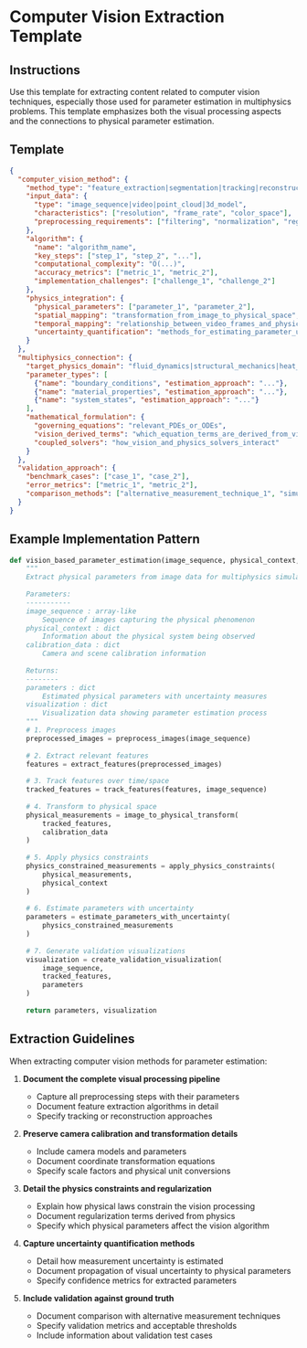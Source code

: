 # Computer Vision Extraction Template

## Instructions
Use this template for extracting content related to computer vision techniques, especially those used for parameter estimation in multiphysics problems. This template emphasizes both the visual processing aspects and the connections to physical parameter estimation.

## Template
```json
{
  "computer_vision_method": {
    "method_type": "feature_extraction|segmentation|tracking|reconstruction|deep_learning",
    "input_data": {
      "type": "image_sequence|video|point_cloud|3d_model",
      "characteristics": ["resolution", "frame_rate", "color_space"],
      "preprocessing_requirements": ["filtering", "normalization", "registration"]
    },
    "algorithm": {
      "name": "algorithm_name",
      "key_steps": ["step_1", "step_2", "..."],
      "computational_complexity": "O(...)",
      "accuracy_metrics": ["metric_1", "metric_2"],
      "implementation_challenges": ["challenge_1", "challenge_2"]
    },
    "physics_integration": {
      "physical_parameters": ["parameter_1", "parameter_2"],
      "spatial_mapping": "transformation_from_image_to_physical_space",
      "temporal_mapping": "relationship_between_video_frames_and_physical_time",
      "uncertainty_quantification": "methods_for_estimating_parameter_uncertainty"
    }
  },
  "multiphysics_connection": {
    "target_physics_domain": "fluid_dynamics|structural_mechanics|heat_transfer|...",
    "parameter_types": [
      {"name": "boundary_conditions", "estimation_approach": "..."},
      {"name": "material_properties", "estimation_approach": "..."},
      {"name": "system_states", "estimation_approach": "..."}
    ],
    "mathematical_formulation": {
      "governing_equations": "relevant_PDEs_or_ODEs",
      "vision_derived_terms": "which_equation_terms_are_derived_from_vision",
      "coupled_solvers": "how_vision_and_physics_solvers_interact"
    }
  },
  "validation_approach": {
    "benchmark_cases": ["case_1", "case_2"],
    "error_metrics": ["metric_1", "metric_2"],
    "comparison_methods": ["alternative_measurement_technique_1", "simulation_based_validation"]
  }
}
```

## Example Implementation Pattern

```python
def vision_based_parameter_estimation(image_sequence, physical_context, calibration_data):
    """
    Extract physical parameters from image data for multiphysics simulation
    
    Parameters:
    -----------
    image_sequence : array-like
        Sequence of images capturing the physical phenomenon
    physical_context : dict
        Information about the physical system being observed
    calibration_data : dict
        Camera and scene calibration information
        
    Returns:
    --------
    parameters : dict
        Estimated physical parameters with uncertainty measures
    visualization : dict
        Visualization data showing parameter estimation process
    """
    # 1. Preprocess images
    preprocessed_images = preprocess_images(image_sequence)
    
    # 2. Extract relevant features
    features = extract_features(preprocessed_images)
    
    # 3. Track features over time/space
    tracked_features = track_features(features, image_sequence)
    
    # 4. Transform to physical space
    physical_measurements = image_to_physical_transform(
        tracked_features, 
        calibration_data
    )
    
    # 5. Apply physics constraints
    physics_constrained_measurements = apply_physics_constraints(
        physical_measurements,
        physical_context
    )
    
    # 6. Estimate parameters with uncertainty
    parameters = estimate_parameters_with_uncertainty(
        physics_constrained_measurements
    )
    
    # 7. Generate validation visualizations
    visualization = create_validation_visualization(
        image_sequence,
        tracked_features,
        parameters
    )
    
    return parameters, visualization
```

## Extraction Guidelines

When extracting computer vision methods for parameter estimation:

1. **Document the complete visual processing pipeline**
   * Capture all preprocessing steps with their parameters
   * Document feature extraction algorithms in detail
   * Specify tracking or reconstruction approaches

2. **Preserve camera calibration and transformation details**
   * Include camera models and parameters
   * Document coordinate transformation equations
   * Specify scale factors and physical unit conversions

3. **Detail the physics constraints and regularization**
   * Explain how physical laws constrain the vision processing
   * Document regularization terms derived from physics
   * Specify which physical parameters affect the vision algorithm

4. **Capture uncertainty quantification methods**
   * Detail how measurement uncertainty is estimated
   * Document propagation of visual uncertainty to physical parameters
   * Specify confidence metrics for extracted parameters

5. **Include validation against ground truth**
   * Document comparison with alternative measurement techniques
   * Specify validation metrics and acceptable thresholds
   * Include information about validation test cases
